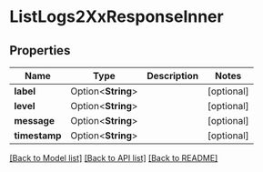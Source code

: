 # ListLogs2XxResponseInner

## Properties

Name | Type | Description | Notes
------------ | ------------- | ------------- | -------------
**label** | Option<**String**> |  | [optional]
**level** | Option<**String**> |  | [optional]
**message** | Option<**String**> |  | [optional]
**timestamp** | Option<**String**> |  | [optional]

[[Back to Model list]](../README.md#documentation-for-models) [[Back to API list]](../README.md#documentation-for-api-endpoints) [[Back to README]](../README.md)


